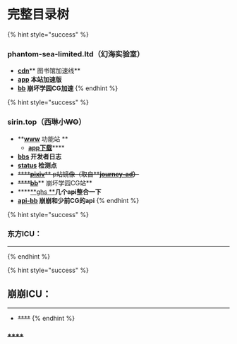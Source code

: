 # 完整目录树



{% hint style="success" %}
### phantom-sea-limited.ltd（幻海实验室）

* [**cdn**](https://cdn.phantom-sea-limited.ltd)** 图书馆加速线**
* ****[**app**](https://app.phantom-sea-limited.ltd)** 本站加速版**
* ****[**bb**](https://bb.phantom-sea-limited.ltd)** 崩坏学园CG加速**
{% endhint %}

{% hint style="success" %}
### sirin.top（西琳小~~WO~~）

* ****[**www**](https://www.sirin.top)** 功能站   **
  * [**app下载**](https://www.sirin.top/app.htm)****
* ****[**bbs**](https://bbs.sirin.top)** 开发者日志**
* ****[**status**](https://state.kirin.workers.dev)** 检测点**
* ~~****~~[~~**pixiv**~~](https://pixiv.sirin.top)~~** p站镜像（取自**~~[~~**journey-ad**~~](https://github.com/journey-ad/pixiv-viewer)~~**）**~~
* ~~****~~[**bb**](https://bb.sirin.top)** 崩坏学园CG站**
* ****[**ghs **](https://ghs.sirin.top/api/)**几个api整合一下**
* ****[**api-bb**](https://api-bb.sirin.top/api/)** 崩崩和少前CG的api**
{% endhint %}

{% hint style="success" %}
### **东方ICU：**

* ****
{% endhint %}

{% hint style="success" %}
## **崩崩ICU：**

* ****
* ~~****~~
{% endhint %}

### ~~****~~
